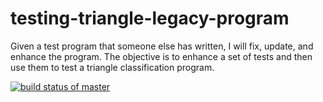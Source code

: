 # testing-triangle-legacy-program
Given a test program that someone else has written, I will fix, update, and enhance the program. The objective is to enhance a set of tests and then use them to test a triangle classification program.

[![build status of master](https://travis-ci.org/amanda-zambrana/testing-triangle-legacy-program.svg?branch=main)](https://travis-ci.org/amanda-zambrana/testing-triangle-legacy-program)

